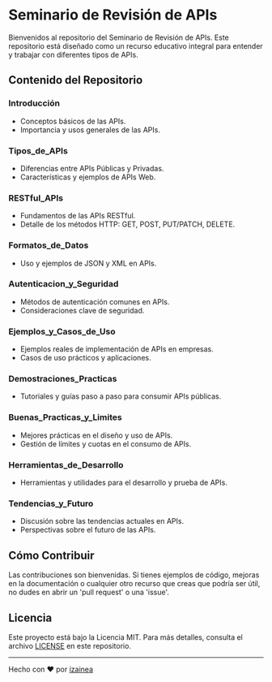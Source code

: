 # Seminario de Revisión de APIs

Bienvenidos al repositorio del Seminario de Revisión de APIs. Este repositorio está diseñado como un recurso educativo integral para entender y trabajar con diferentes tipos de APIs.

## Contenido del Repositorio

### Introducción
- Conceptos básicos de las APIs.
- Importancia y usos generales de las APIs.

### Tipos_de_APIs
- Diferencias entre APIs Públicas y Privadas.
- Características y ejemplos de APIs Web.

### RESTful_APIs
- Fundamentos de las APIs RESTful.
- Detalle de los métodos HTTP: GET, POST, PUT/PATCH, DELETE.

### Formatos_de_Datos
- Uso y ejemplos de JSON y XML en APIs.

### Autenticacion_y_Seguridad
- Métodos de autenticación comunes en APIs.
- Consideraciones clave de seguridad.

### Ejemplos_y_Casos_de_Uso
- Ejemplos reales de implementación de APIs en empresas.
- Casos de uso prácticos y aplicaciones.

### Demostraciones_Practicas
- Tutoriales y guías paso a paso para consumir APIs públicas.

### Buenas_Practicas_y_Limites
- Mejores prácticas en el diseño y uso de APIs.
- Gestión de límites y cuotas en el consumo de APIs.

### Herramientas_de_Desarrollo
- Herramientas y utilidades para el desarrollo y prueba de APIs.

### Tendencias_y_Futuro
- Discusión sobre las tendencias actuales en APIs.
- Perspectivas sobre el futuro de las APIs.

## Cómo Contribuir

Las contribuciones son bienvenidas. Si tienes ejemplos de código, mejoras en la documentación o cualquier otro recurso que creas que podría ser útil, no dudes en abrir un 'pull request' o una 'issue'.

## Licencia

Este proyecto está bajo la Licencia MIT. Para más detalles, consulta el archivo [LICENSE](LICENSE) en este repositorio.

---

Hecho con ❤ por [izainea](https://izainea.github.io/)
